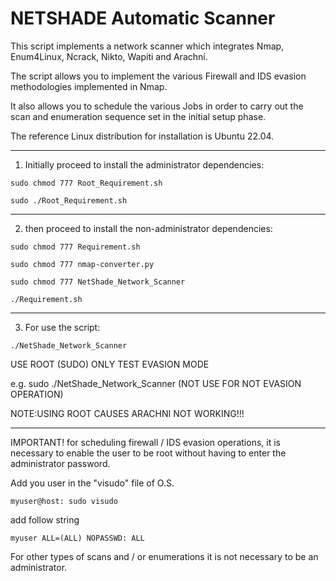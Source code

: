 # NETSHADE Automatic Scanner

This script implements a network scanner which integrates Nmap, Enum4Linux, Ncrack, Nikto, Wapiti and Arachni.

The script allows you to implement the various Firewall and IDS evasion methodologies implemented in Nmap.

It also allows you to schedule the various Jobs in order to carry out the scan and enumeration sequence set in the initial setup phase.

The reference Linux distribution for installation is Ubuntu 22.04.

******************************************************************
1) Initially proceed to install the administrator dependencies:

```
sudo chmod 777 Root_Requirement.sh
```
```
sudo ./Root_Requirement.sh
```

******************************************************************
2) then proceed to install the non-administrator dependencies:

```
sudo chmod 777 Requirement.sh
```
```
sudo chmod 777 nmap-converter.py
```
```
sudo chmod 777 NetShade_Network_Scanner
```

```
./Requirement.sh
```

******************************************************************
3) For use the script:

```
./NetShade_Network_Scanner
```

USE ROOT (SUDO) ONLY TEST EVASION MODE 

e.g.    sudo ./NetShade_Network_Scanner  (NOT USE FOR NOT EVASION OPERATION) 

NOTE:USING ROOT CAUSES ARACHNI NOT WORKING!!!


******************************************************************
IMPORTANT! for scheduling firewall / IDS evasion operations, it is necessary to enable the user to be root without having to enter the administrator password.

Add you user in the "visudo" file of O.S. 

```
myuser@host: sudo visudo
```
add follow string

```
myuser ALL=(ALL) NOPASSWD: ALL

```
For other types of scans and / or enumerations it is not necessary to be an administrator.
